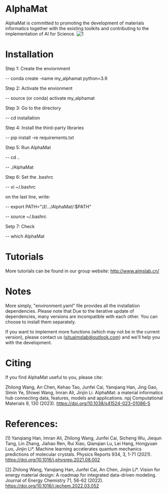 # AlphaMat
AlphaMat is committed to promoting the development of materials informatics together with the existing toolkits and contributing to the implementation of AI for Science.
![1](https://github.com/CodingWZL/AlphaMat/assets/104205506/1ce4aeed-d447-4b1e-9366-c2e17c88a4c7)

# Installation
Step 1: Create the enviornment

-- conda create -name my_alphamat python=3.9

Step 2: Activate the envionment

-- source (or conda) activate my_alphamat

Step 3: Go to the directory

-- cd installation

Step 4: Install the third-party libraries

-- pip install -re requirements.txt

Step 5: Run AlphaMat

-- cd ..

-- ./AlphaMat

Step 6: Set the .bashrc

-- vi ~/.bashrc 

on the last line, write:

-- export PATH="/**/**/.../AlphaMat/:$PATH"

-- source ~/.bashrc

Setp 7: Check

-- which AlphaMat

# Tutorials
More tutorials can be found in our group website: http://www.aimslab.cn/

# Notes
More simply, "environment.yaml" file provides all the installation dependencies.
Please note that Due to the iterative update of dependencies, many versions are incompatible with each other.
You can choose to install them separately.

If you want to implement more functions (which may not be in the current version), please contact us (sjtuaimslab@outlook.com) and we'll help you with the development.

# Citing
If you find AlphaMat useful to you, please cite:

Zhilong Wang, An Chen, Kehao Tao, Junfei Cai, Yanqiang Han, Jing Gao, Simin Ye, Shiwei Wang, Imran Ali, Jinjin Li. AlphaMat: a material informatics hub connecting data, features, models and applications. npj Computational Materials 9, 130 (2023).
https://doi.org/10.1038/s41524-023-01086-5

# References:
[1] Yanqiang Han, Imran Ali, Zhilong Wang, Junfei Cai, Sicheng Wu, Jiequn Tang, Lin Zhang, Jiahao Ren, Rui Xiao, Qianqian Lu, Lei Hang, Hongyuan Luo, Jinjin Li*. Machine learning accelerates quantum mechanics predictions of molecular crystals. Physics Reports 934, 3, 1-71 (2021).
https://doi.org/10.1016/j.physrep.2021.08.002

[2] Zhilong Wang, Yanqiang Han, Junfei Cai, An Chen, Jinjin Li*. Vision for energy material design: A roadmap for integrated data-driven modeling. Journal of Energy Chemistry 71, 56-62 (2022).
https://doi.org/10.1016/j.jechem.2022.03.052


